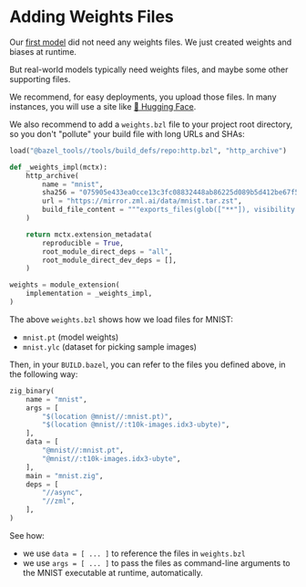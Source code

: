 
# Adding Weights Files

Our [first model](../tutorials/write_first_model.md) did not need any weights files.
We just created weights and biases at runtime.

But real-world models typically need weights files, and maybe some other
supporting files.

We recommend, for easy deployments, you upload those files. In many instances,
you will use a site like [🤗 Hugging Face](https://huggingface.co).

We also recommend to add a `weights.bzl` file to your project root directory, so
you don't "pollute" your build file with long URLs and SHAs:

```python
load("@bazel_tools//tools/build_defs/repo:http.bzl", "http_archive")

def _weights_impl(mctx):
    http_archive(
        name = "mnist",
        sha256 = "075905e433ea0cce13c3fc08832448ab86225d089b5d412be67f59c29388fb19",
        url = "https://mirror.zml.ai/data/mnist.tar.zst",
        build_file_content = """exports_files(glob(["**"]), visibility = ["//visibility:public"])""",
    )

    return mctx.extension_metadata(
        reproducible = True,
        root_module_direct_deps = "all",
        root_module_direct_dev_deps = [],
    )

weights = module_extension(
    implementation = _weights_impl,
)
```

The above `weights.bzl` shows how we load files for MNIST:

- `mnist.pt` (model weights)
- `mnist.ylc` (dataset for picking sample images)

Then, in your `BUILD.bazel`, you can refer to the files you defined above, in
the following way:

```python
zig_binary(
    name = "mnist",
    args = [
        "$(location @mnist//:mnist.pt)",
        "$(location @mnist//:t10k-images.idx3-ubyte)",
    ],
    data = [
        "@mnist//:mnist.pt",
        "@mnist//:t10k-images.idx3-ubyte",
    ],
    main = "mnist.zig",
    deps = [
        "//async",
        "//zml",
    ],
)
```

See how:

- we use `data = [ ... ]` to reference the files in `weights.bzl`
- we use `args = [ ... ]` to pass the files as command-line arguments to the
  MNIST executable at runtime, automatically.
